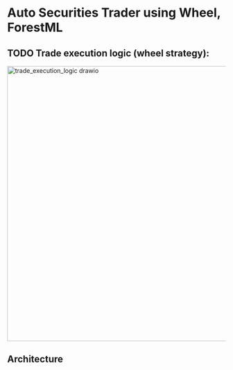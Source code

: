 <h1>Auto Securities Trader using Wheel, ForestML</h1>

<h2>TODO Trade execution logic (wheel strategy):</h2>
<img width="818" height="634" alt="trade_execution_logic drawio" src="https://github.com/user-attachments/assets/e4353397-86df-4e05-95da-7aaae4b6fdc3" />


<h2>Architecture</h2>

<h2></h2>
